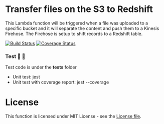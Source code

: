 # Transfer files on the S3 to Redshift

This Lambda function will be triggered when a file was uploaded to a specific bucket and it will separate the content and push them to a Kinesis Firehose. The Firehose is setup to shift records to a Redshift table.

[![Build Status](https://travis-ci.org/PengWang0316/TransferS3ToRedshift.svg?branch=master)](https://travis-ci.org/PengWang0316/TransferS3ToRedshift) [![Coverage Status](https://coveralls.io/repos/github/PengWang0316/TransferS3ToRedshift/badge.svg?branch=master)](https://coveralls.io/github/PengWang0316/TransferS3ToRedshift?branch=master)


### Test :tada: :tada:

Test code is under the __tests__ folder
- Unit test: jest
- Unit test with coverage report: jest --coverage

# License

This function is licensed under MIT License - see the [License file](https://github.com/PengWang0316/TransferS3ToRedshift/blob/master/LICENSE).
